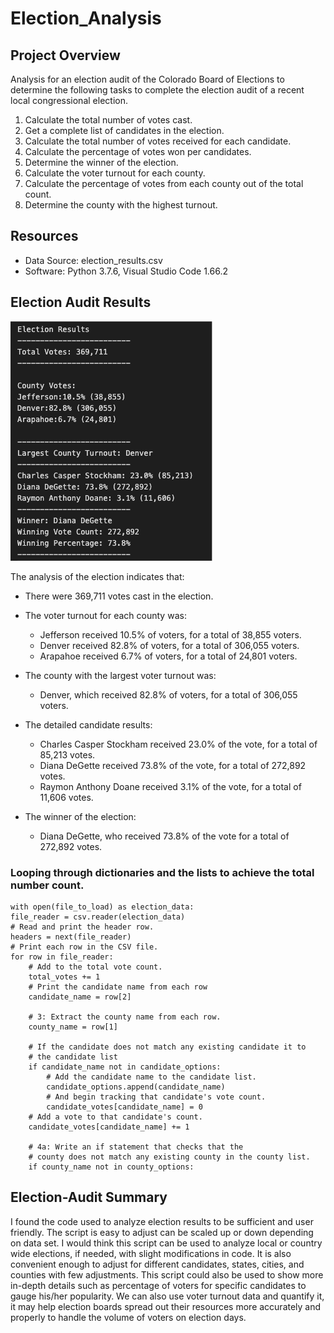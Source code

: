 # Election_Analysis
## Project Overview
Analysis for an election audit of the Colorado Board of Elections to determine the following tasks to complete the election audit of a recent local congressional election.

1. Calculate the total number of votes cast.
2. Get a complete list of candidates in the election.
3. Calculate the total number of votes received for each candidate. 
4. Calculate the percentage of votes won per candidates.
5. Determine the winner of the election.
6. Calculate the voter turnout for each county.
7. Calculate the percentage of votes from each county out of the total count.
8. Determine the county with the highest turnout.

## Resources
- Data Source: election_results.csv
- Software: Python 3.7.6, Visual Studio Code 1.66.2

## Election Audit Results
![Election Analysis](https://github.com/meliscelikay/Election_Analysis/blob/7c098700dc712796149a42219762cd38ce8a9868/Resources/election_analysis.png)

The analysis of the election indicates that:

- There were 369,711 votes cast in the election.

- The voter turnout for each county was:
    - Jefferson received 10.5% of voters, for a total of 38,855 voters.
    - Denver received 82.8% of voters, for a total of 306,055 voters.
    - Arapahoe received 6.7% of voters, for a total of 24,801 voters.

- The county with the largest voter turnout was:
    - Denver, which received 82.8% of voters, for a total of 306,055 voters.
    
- The detailed candidate results:
    - Charles Casper Stockham received 23.0% of the vote, for a total of  85,213 votes.
    - Diana DeGette received 73.8% of the vote, for a total of 272,892 votes.
    - Raymon Anthony Doane received 3.1% of the vote, for a total of 11,606 votes.

- The winner of the election:
    - Diana DeGette, who received 73.8% of the vote for a total of 272,892 votes.

### Looping through dictionaries and the lists to achieve the total number count.
    with open(file_to_load) as election_data:
    file_reader = csv.reader(election_data)   
    # Read and print the header row.
    headers = next(file_reader)
    # Print each row in the CSV file.
    for row in file_reader:
        # Add to the total vote count.
        total_votes += 1
        # Print the candidate name from each row
        candidate_name = row[2]

        # 3: Extract the county name from each row.
        county_name = row[1]

        # If the candidate does not match any existing candidate it to
        # the candidate list
        if candidate_name not in candidate_options:
            # Add the candidate name to the candidate list.
            candidate_options.append(candidate_name)          
            # And begin tracking that candidate's vote count.
            candidate_votes[candidate_name] = 0
        # Add a vote to that candidate's count.
        candidate_votes[candidate_name] += 1

        # 4a: Write an if statement that checks that the
        # county does not match any existing county in the county list.
        if county_name not in county_options:

## Election-Audit Summary
I found the code used to analyze election results to be sufficient and user friendly. The script is easy to adjust can be scaled up or down depending on data set. I would think this script can be used to analyze local or country wide elections, if needed, with slight modifications in code. It is also convenient enough to adjust for different candidates, states, cities, and counties with few adjustments. This script could also be used to show more in-depth details such as percentage of voters for specific candidates to gauge his/her popularity. We can also use voter turnout data and quantify it, it may help election boards spread out their resources more accurately and properly to handle the volume of voters on election days.
